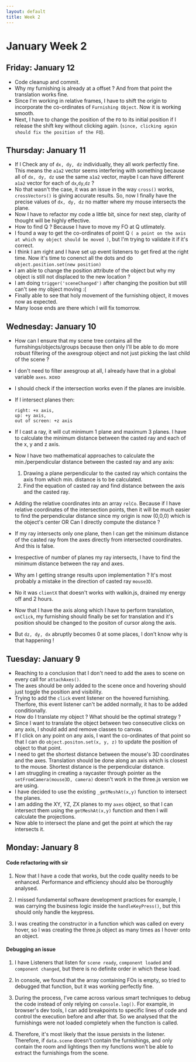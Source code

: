 ```yaml
---
layout: default
title: Week 2
---
```

# **January Week 2**

## **Friday: January 12**
- Code cleanup and commit.
- Why my furnishing is already at a offset ? And from that point the translation works fine.
- Since I'm working in relative frames, I have to shift the origin to incorporate the co-ordinates of `Furnishing Object`. Now it is working smooth.
- Next, I have to change the position of the `FO` to its initial position if I release the shift key without clicking again. (`since, clicking again should fix the position of the FO`).

## **Thursday: January 11**
- If I Check any of `dx, dy, dz` individually, they all work perfectly fine. This means the `a1a2` vector seems interfering with something because all of `dx, dy, dz` use the same `a1a2` vector, maybe I can have different `a1a2` vector for each of `dx`,`dy`,`dz` ?
- No that wasn't the case, it was an issue in the way `cross()` works, `crossVectors()` is giving accurate results. So, now I finally have the precise values of `dx, dy, dz` no matter where my mouse intersects the plane.
- Now I have to refactor my code a little bit, since for next step, clarity of thought will be highly effective.
- How to find Q ? Because I have to move my FO at Q utlimately.
- I found a way to get the co-ordinates of point Q `( a point on the axis at which my object should be moved )`, but I'm trying to validate it if it's correct.
- I think I am right and I have set up event listeners to get fired at the right time. Now it's time to conenct all the dots and do
`object.position.set(new position)`
- I am able to change the position attribute of the object but why my object is still not displaced to the new location ?
- I am doing `trigger('sceneChanged')` after changing the position but still can't see my object moving :(
- Finally able to see that holy movement of the furnishing object, it moves now as expected.
- Many loose ends are there which I will fix tomorrow.

## **Wednesday: January 10**
- How can I ensure that my scene tree contains all the furnshings/objects/groups because then only I'll be able to do more robust filtering of the axesgroup object and not just picking the last child of the scene ?
- I don't need to filter axesgroup at all, I already have that in a global variable `axes`. xoxo
- I should check if the intersection works even if the planes are invisible.
- If I intersect planes then:

      right: +x axis,
      up: +y axis,
      out of screen: +z axis
- If I cast a ray, it will cut minimum 1 plane and maximum 3 planes. I have to calculate the minimum distance between the casted ray and 
each of the x, y and z axis.
- Now I have two mathematical approaches to calculate the min./perpendicular distance between the casted ray and any axis:
   1. Drawing a plane perpendicular to the casted ray which contains the axis from which min. distance is to be calculated.
   2. Find the equation of casted ray and find distance between the axis and the casted ray.
 
- Adding the relative coordinates into an array `relCo`. Because if I have relative coordinates of the intersection points, then it will be much easier to find the perpendicular distance since my origin is now (0,0,0) which is the object's center
                            OR
Can I directly compute the distance ?

- If my ray intersects only one plane, then I can get the minimum distance of the casted ray from the axes directly from intersected coordinates. And this is false.
- Irrespective of number of planes my ray intersects, I have to find the minimum distance between the ray and axes.
- Why am I getting strange results upon implementation ? It's most probably a mistake in the direction of casted ray `mouse3D`.
- No it was `clientX` that doesn't works with walkin.js, drained my energy off and 2 hours.
- Now that I have the axis along which I have to perform translation, `onClick`, my furnishing should finally be set for translation and it's position should be changed to the positon of cursor along the axis.
- But `dz, dy, dx` abruptly becomes 0 at some places, I don't know why is that happening !


## **Tuesday: January 9**
- Reaching to a conclusion that I don't need to add the axes to scene on every call for `attachAxes()`.
- The axes should be only added to the scene once and hovering should just toggle the position and visibility.
- Trying to add the `click` event listener on the hovered furnishing. Therfore, this event listener can't be added normally, it has to be added conditionally.
- How do I translate my object ? What should be the optimal strategy ?
- Since I want to translate the object between two consecutive clicks on any axis, I should add and remove classes to canvas.
- If I click on any point on any axis, I want the co-ordinates of that point so that I can do `object.positon.set(x, y, z)` to update the position of object to that point.
- I need to get the shortest distance between the mouse's 3D coordinates and the axes. Translation should be done along an axis which is closest to the mouse. Shortest distance is the perpendicular distance.
- I am struggling in creating a raycaster through pointer as the `setFromCamera(mouse3D, camera)` doesn't work in the three.js version we are using.
- I have decided to use the existing `_getMeshAt(x,y)` function to intersect the planes.
- I am adding the XY, YZ, ZX planes to my `axes` object, so that I can intersect them using the `getMeshAt(x,y)` function and then I will calculate the projections.
- Now able to intersect the plane and get the point at which the ray intersects it.

## **Monday: January 8**
#### Code refactoring with sir
1. Now that I have a code that works, but the code quality needs to be enhanced. Performance and efficiency should also be thoroughly analysed.

2. I missed fundamental software development practices for example, I was carrying the business logic inside the `handleKeyPress()`, but this should only handle the keypress.

3. I was creating the constructor in a function which was called on every hover, so I was creating the three.js object as many times as I hover onto an object.

#### Debugging an issue
1. I have Listeners that listen for `scene ready`, `component loaded` and `component changed`, but there is no definite order in which these load.

2. In console, we found that the array containing FOs is empty, so tried to debugged that function, but it was working perfectly fine.

3. During the process, I've came across various smart techniques to debug the code instead of only relying on `console.log()`.
For example, in browser's dev tools, I can add breakpoints to specific lines of code and control the execution before and after that.
So we analysed that the furnishings were not loaded completely when the function is called.

4. Therefore, it's most likely that the issue persists in the listener.
Therefore, if `data.scene` doesn't contain the furnishings, and only contain the room and lightings then my functions won't be able to extract the furnishings from the scene.




